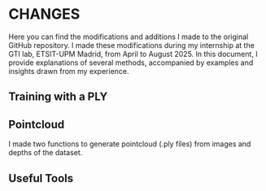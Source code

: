 # CHANGES 

Here you can find the modifications and additions I made to the original GitHub repository.
I made these modifications during my internship at the GTI lab, ETSIT-UPM Madrid, from April to August 2025.
In this document, I provide explanations of several methods, accompanied by examples and insights drawn from my experience.

## Training with a PLY 

## Pointcloud 

I made two functions to generate pointcloud (.ply files) from images and depths of the dataset.

## Useful Tools
